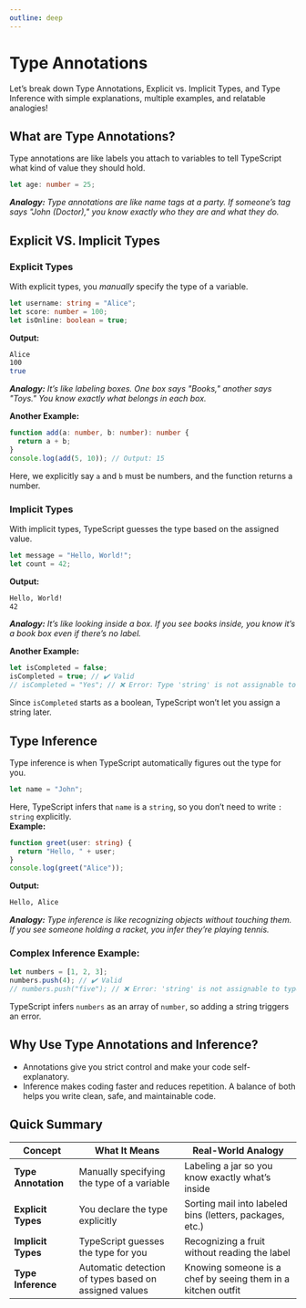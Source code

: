 ```yaml
---
outline: deep
---
```


# Type Annotations
Let’s break down Type Annotations, Explicit vs. Implicit Types, and Type Inference with simple explanations, multiple examples, and relatable analogies!

## What are Type Annotations?
Type annotations are like labels you attach to variables to tell TypeScript what kind of value they should hold.
```ts title="TypeScript"
let age: number = 25;
```
***Analogy:** Type annotations are like name tags at a party. If someone’s tag says "John (Doctor)," you know exactly who they are and what they do.*

## Explicit VS. Implicit Types
### Explicit Types
With explicit types, you *manually* specify the type of a variable.
```ts title="TypeScript"
let username: string = "Alice";
let score: number = 100;
let isOnline: boolean = true;
```
**Output:**
```bash
Alice
100
true
```
***Analogy:** It’s like labeling boxes. One box says "Books," another says "Toys." You know exactly what belongs in each box.*  

**Another Example:**
```ts title="TypeScript"
function add(a: number, b: number): number {
  return a + b;
}
console.log(add(5, 10)); // Output: 15
```
Here, we explicitly say `a` and `b` must be numbers, and the function returns a number.

### Implicit Types
With implicit types, TypeScript guesses the type based on the assigned value.
```ts title="TypeScript"
let message = "Hello, World!";
let count = 42;
```
**Output:**
```bash
Hello, World!
42
```
***Analogy:** It’s like looking inside a box. If you see books inside, you know it’s a book box even if there’s no label.*  

**Another Example:**
```ts title="TypeScript"
let isCompleted = false;
isCompleted = true; // ✔️ Valid
// isCompleted = "Yes"; // ❌ Error: Type 'string' is not assignable to type 'boolean'
```
Since `isCompleted` starts as a boolean, TypeScript won’t let you assign a string later.

## Type Inference
Type inference is when TypeScript automatically figures out the type for you.
```ts
let name = "John";
```
Here, TypeScript infers that `name` is a `string`, so you don’t need to write `: string` explicitly.  
**Example:**
```ts title="TypeScript"
function greet(user: string) {
  return "Hello, " + user;
}
console.log(greet("Alice"));
```
**Output:**
```bash
Hello, Alice
```
***Analogy:** Type inference is like recognizing objects without touching them. If you see someone holding a racket, you infer they’re playing tennis.*
### Complex Inference Example:
```ts title="TypeScript"
let numbers = [1, 2, 3];
numbers.push(4); // ✔️ Valid
// numbers.push("five"); // ❌ Error: 'string' is not assignable to type 'number'
```
TypeScript infers `numbers` as an array of `number`, so adding a string triggers an error.

## Why Use Type Annotations and Inference?
- Annotations give you strict control and make your code self-explanatory.
- Inference makes coding faster and reduces repetition.
A balance of both helps you write clean, safe, and maintainable code.

## Quick Summary

| Concept          | What It Means                                      | Real-World Analogy                                      |
|-----------------|------------------------------------------------|--------------------------------------------------|
| **Type Annotation** | Manually specifying the type of a variable        | Labeling a jar so you know exactly what’s inside |
| **Explicit Types**  | You declare the type explicitly                   | Sorting mail into labeled bins (letters, packages, etc.) |
| **Implicit Types**  | TypeScript guesses the type for you               | Recognizing a fruit without reading the label |
| **Type Inference**  | Automatic detection of types based on assigned values | Knowing someone is a chef by seeing them in a kitchen outfit |
